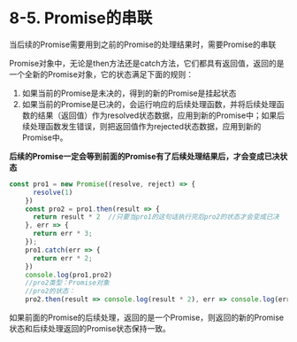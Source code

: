 # 8-5. Promise的串联

当后续的Promise需要用到之前的Promise的处理结果时，需要Promise的串联

Promise对象中，无论是then方法还是catch方法，它们都具有返回值，返回的是一个全新的Promise对象，它的状态满足下面的规则：

1. 如果当前的Promise是未决的，得到的新的Promise是挂起状态
2. 如果当前的Promise是已决的，会运行响应的后续处理函数，并将后续处理函数的结果（返回值）作为resolved状态数据，应用到新的Promise中；如果后续处理函数发生错误，则把返回值作为rejected状态数据，应用到新的Promise中。

**后续的Promise一定会等到前面的Promise有了后续处理结果后，才会变成已决状态**
```js
const pro1 = new Promise((resolve, reject) => {
      resolve(1)
    })
    const pro2 = pro1.then(result => {
      return result * 2  //只要当pro1的这句话执行完后pro2的状态才会变成已决
    }, err => {
      return err * 3;
    });
    pro1.catch(err => {
      return err * 2;
    })
    console.log(pro1,pro2)
    //pro2类型：Promise对象
    //pro2的状态：
    pro2.then(result => console.log(result * 2), err => console.log(err * 3))
```


如果前面的Promise的后续处理，返回的是一个Promise，则返回的新的Promise状态和后续处理返回的Promise状态保持一致。